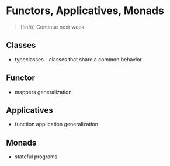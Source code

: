 # Functors, Applicatives, Monads 

> [!info] Continue next week


## Classes
- typeclasses - classes that share a common behavior

## Functor 
- mappers generalization

## Applicatives
- function application generalization

## Monads
- stateful programs